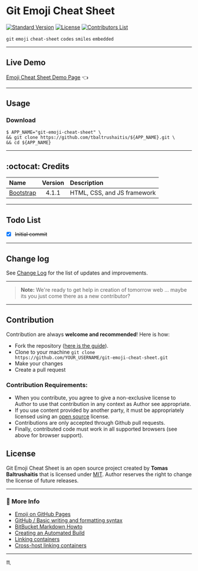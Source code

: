 # Git Emoji Cheat Sheet #

[![Standard Version](https://img.shields.io/badge/release-standard%20version-brightgreen.svg?style=plastic)](https://github.com/conventional-changelog/standard-version)
[![License](https://img.shields.io/badge/license-MIT-green.svg?style=flat)](https://github.com/tbaltrushaitis/git-emoji-cheat-sheet/blob/master/LICENSE)
[![Contributors List](https://img.shields.io/github/contributors/tbaltrushaitis/git-emoji-cheat-sheet.svg)](https://github.com/tbaltrushaitis/git-emoji-cheat-sheet/graphs/contributors)

`git` `emoji` `cheat-sheet` `codes` `smiles` `embedded`

---

## Live Demo ##

 [Emoji Cheat Sheet Demo Page](http://bit.ly/git-emoji) :point_left:

---

## Usage ##

### Download ###

```shell
$ APP_NAME="git-emoji-cheat-sheet" \
&& git clone https://github.com/tbaltrushaitis/${APP_NAME}.git \
&& cd ${APP_NAME}
```

---

## :octocat: Credits ##

| Name | Version | Description |
|:-----|:-------:|:------------|
| [Bootstrap](http://getbootstrap.com) | 4.1.1 | HTML, CSS, and JS framework

---

## Todo List ##

- [x] ~~Initial commit~~

---

## Change log ##

See [Change Log](./CHANGELOG.md) for the list of updates and improvements.

---

> **Note:**  We're ready to get help in creation of tomorrow web ... maybe its you just come there as a new contributor?

---

## Contribution ##
Contribution are always **welcome and recommended**! Here is how:

- Fork the repository ([here is the guide](https://help.github.com/articles/fork-a-repo/)).
- Clone to your machine ```git clone https://github.com/YOUR_USERNAME/git-emoji-cheat-sheet.git```
- Make your changes
- Create a pull request

### Contribution Requirements: ###

- When you contribute, you agree to give a non-exclusive license to Author to use that contribution in any context as Author see appropriate.
- If you use content provided by another party, it must be appropriately licensed using an [open source](http://opensource.org/licenses) license.
- Contributions are only accepted through Github pull requests.
- Finally, contributed code must work in all supported browsers (see above for browser support).

## License ##
Git Emoji Cheat Sheet is an open source project created by **Tomas Baltrushaitis** that is licensed under [MIT](http://opensource.org/licenses/MIT). Author reserves the right to change the license of future releases.

---

### :link: More Info ###

 - [Emoji on GitHub Pages](https://help.github.com/articles/emoji-on-github-pages/)
 - [GitHub / Basic writing and formatting syntax](https://help.github.com/articles/basic-writing-and-formatting-syntax/)
 - [BitBucket Markdown Howto](https://bitbucket.org/tutorials/markdowndemo)
 - [Creating an Automated Build](https://docs.docker.com/docker-hub/builds/)
 - [Linking containers](https://docs.docker.com/engine/userguide/networking/default_network/dockerlinks.md)
 - [Cross-host linking containers](https://docs.docker.com/engine/admin/ambassador_pattern_linking.md)

---

:scorpius:
